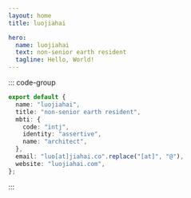 ```yaml
---
layout: home
title: luojiahai

hero:
  name: luojiahai
  text: non-senior earth resident
  tagline: Hello, World!
---
```


::: code-group

```typescript [whoami.ts] :line-numbers
export default {
  name: "luojiahai",
  title: "non-senior earth resident",
  mbti: {
    code: "intj",
    identity: "assertive",
    name: "architect",
  },
  email: "luo[at]jiahai.co".replace("[at]", "@"),
  website: "luojiahai.com",
};
```

:::
